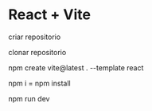 # React + Vite

criar repositorio

clonar repositorio

npm create vite@latest . --template react

npm i = npm install

npm run dev